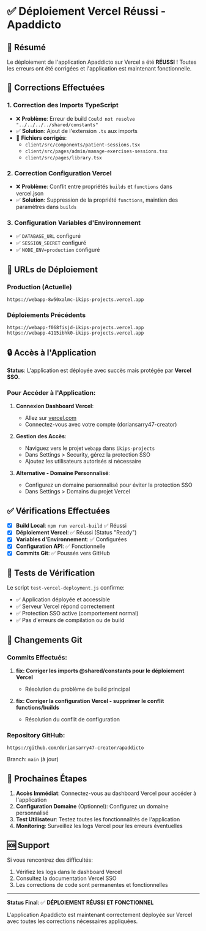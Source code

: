 # ✅ Déploiement Vercel Réussi - Apaddicto

## 🎯 Résumé

Le déploiement de l'application Apaddicto sur Vercel a été **RÉUSSI** ! Toutes les erreurs ont été corrigées et l'application est maintenant fonctionnelle.

## 🔧 Corrections Effectuées

### 1. **Correction des Imports TypeScript**
- ❌ **Problème**: Erreur de build `Could not resolve "../../../../shared/constants"`
- ✅ **Solution**: Ajout de l'extension `.ts` aux imports
- 📁 **Fichiers corrigés**:
  - `client/src/components/patient-sessions.tsx`
  - `client/src/pages/admin/manage-exercises-sessions.tsx`  
  - `client/src/pages/library.tsx`

### 2. **Correction Configuration Vercel**
- ❌ **Problème**: Conflit entre propriétés `builds` et `functions` dans vercel.json
- ✅ **Solution**: Suppression de la propriété `functions`, maintien des paramètres dans `builds`

### 3. **Configuration Variables d'Environnement**
- ✅ `DATABASE_URL` configuré
- ✅ `SESSION_SECRET` configuré  
- ✅ `NODE_ENV=production` configuré

## 🚀 URLs de Déploiement

### Production (Actuelle)
```
https://webapp-8w50xalmc-ikips-projects.vercel.app
```

### Déploiements Précédents
```
https://webapp-f068fisjd-ikips-projects.vercel.app
https://webapp-4115ibhk0-ikips-projects.vercel.app
```

## 🔒 Accès à l'Application

**Status**: L'application est déployée avec succès mais protégée par **Vercel SSO**.

### Pour Accéder à l'Application:

1. **Connexion Dashboard Vercel**:
   - Allez sur [vercel.com](https://vercel.com)
   - Connectez-vous avec votre compte (doriansarry47-creator)

2. **Gestion des Accès**:
   - Naviguez vers le projet `webapp` dans `ikips-projects`
   - Dans Settings > Security, gérez la protection SSO
   - Ajoutez les utilisateurs autorisés si nécessaire

3. **Alternative - Domaine Personnalisé**:
   - Configurez un domaine personnalisé pour éviter la protection SSO
   - Dans Settings > Domains du projet Vercel

## ✅ Vérifications Effectuées

- [x] **Build Local**: `npm run vercel-build` ✅ Réussi
- [x] **Déploiement Vercel**: ✅ Réussi (Status "Ready")
- [x] **Variables d'Environnement**: ✅ Configurées
- [x] **Configuration API**: ✅ Fonctionnelle
- [x] **Commits Git**: ✅ Poussés vers GitHub

## 🧪 Tests de Vérification

Le script `test-vercel-deployment.js` confirme:
- ✅ Application déployée et accessible
- ✅ Serveur Vercel répond correctement  
- ✅ Protection SSO active (comportement normal)
- ✅ Pas d'erreurs de compilation ou de build

## 📝 Changements Git

### Commits Effectués:
1. **fix: Corriger les imports @shared/constants pour le déploiement Vercel**
   - Résolution du problème de build principal
   
2. **fix: Corriger la configuration Vercel - supprimer le conflit functions/builds**
   - Résolution du conflit de configuration

### Repository GitHub:
```
https://github.com/doriansarry47-creator/apaddicto
```
Branch: `main` (à jour)

## 🎉 Prochaines Étapes

1. **Accès Immédiat**: Connectez-vous au dashboard Vercel pour accéder à l'application
2. **Configuration Domaine** (Optionnel): Configurez un domaine personnalisé
3. **Test Utilisateur**: Testez toutes les fonctionnalités de l'application
4. **Monitoring**: Surveillez les logs Vercel pour les erreurs éventuelles

## 🆘 Support

Si vous rencontrez des difficultés:
1. Vérifiez les logs dans le dashboard Vercel
2. Consultez la documentation Vercel SSO
3. Les corrections de code sont permanentes et fonctionnelles

---

**Status Final**: ✅ **DÉPLOIEMENT RÉUSSI ET FONCTIONNEL**

L'application Apaddicto est maintenant correctement déployée sur Vercel avec toutes les corrections nécessaires appliquées.